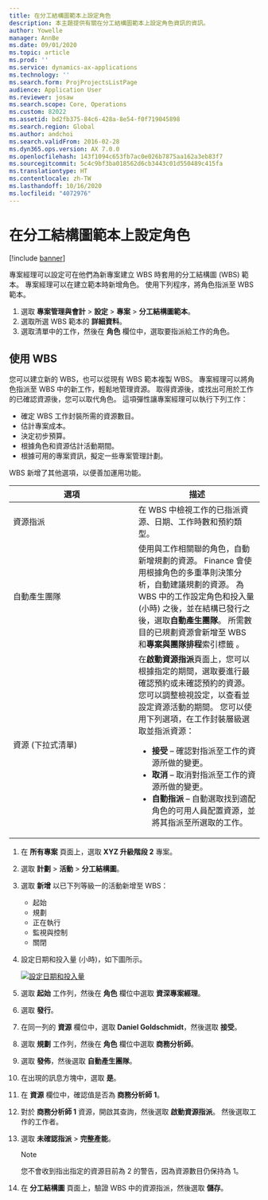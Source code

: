 ```yaml
---
title: 在分工結構圖範本上設定角色
description: 本主題提供有關在分工結構圖範本上設定角色資訊的資訊。
author: Yowelle
manager: AnnBe
ms.date: 09/01/2020
ms.topic: article
ms.prod: ''
ms.service: dynamics-ax-applications
ms.technology: ''
ms.search.form: ProjProjectsListPage
audience: Application User
ms.reviewer: josaw
ms.search.scope: Core, Operations
ms.custom: 82022
ms.assetid: bd2fb375-84c6-428a-8e54-f0f719045898
ms.search.region: Global
ms.author: andchoi
ms.search.validFrom: 2016-02-28
ms.dyn365.ops.version: AX 7.0.0
ms.openlocfilehash: 143f1094c653fb7ac0e026b7875aa162a3eb83f7
ms.sourcegitcommit: 5c4c9bf3ba018562d6cb3443c01d550489c415fa
ms.translationtype: HT
ms.contentlocale: zh-TW
ms.lasthandoff: 10/16/2020
ms.locfileid: "4072976"
---
```

# <a name="set-up-roles-on-work-breakdown-structure-templates"></a>在分工結構圖範本上設定角色

[!include [banner](../includes/banner.md)]

專案經理可以設定可在他們為新專案建立 WBS 時套用的分工結構圖 (WBS) 範本。 專案經理可以在建立範本時新增角色。 使用下列程序，將角色指派至 WBS 範本。

1. 選取 **專案管理與會計** > **設定** > **專案** > **分工結構圖範本**。
2. 選取所選 WBS 範本的 **詳細資料**。
3. 選取清單中的工作，然後在 **角色** 欄位中，選取要指派給工作的角色。

## <a name="work-with-a-wbs"></a>使用 WBS

您可以建立新的 WBS，也可以從現有 WBS 範本複製 WBS。 專案經理可以將角色指派至 WBS 中的新工作，輕鬆地管理資源。 取得資源後，或找出可用於工作的已確認資源後，您可以取代角色。 這項彈性讓專案經理可以執行下列工作：

- 確定 WBS 工作封裝所需的資源數目。
- 估計專案成本。
- 決定初步預算。
- 根據角色和資源估計活動期間。
- 根據可用的專案資訊，擬定一些專案管理計劃。

WBS 新增了其他選項，以便善加運用功能。

<table>
<colgroup>
<col width="50%" />
<col width="50%" />
</colgroup>
<thead>
<tr class="header">
<th>選項</th>
<th>描述</th>
</tr>
</thead>
<tbody>
<tr class="odd">
<td>資源指派</td>
<td>在 WBS 中檢視工作的已指派資源、日期、工作時數和預約類型。</td>
</tr>
<tr class="even">
<td>自動產生團隊</td>
<td>使用與工作相關聯的角色，自動新增規劃的資源。 Finance 會使用根據角色的多重準則決策分析，自動建議規劃的資源。 為 WBS 中的工作設定角色和投入量 (小時) 之後，並在結構已發行之後，選取<strong>自動產生團隊</strong>。 所需數目的已規劃資源會新增至 WBS 和<strong>專案與團隊排程</strong>索引標籤 。</td>
</tr>
<tr class="odd">
<td>資源 (下拉式清單)</td>
<td>在<strong>啟動資源指派</strong>頁面上，您可以根據指定的期間，選取要進行最確認預約或未確認預約的資源。 您可以調整檢視設定，以查看並設定資源活動的期間。 您可以使用下列選項，在工作封裝層級選取並指派資源：
<ul>
<li><strong>接受</strong> – 確認對指派至工作的資源所做的變更。</li>
<li><strong>取消</strong> – 取消對指派至工作的資源所做的變更。</li>
<li><strong>自動指派</strong> – 自動選取找到適配角色的可用人員配置資源，並將其指派至所選取的工作。</li>
</ul></td>
</tr>
</tbody>
</table>

1. 在 **所有專案** 頁面上，選取 **XYZ 升級階段 2** 專案。
2. 選取 **計劃** > **活動** > **分工結構圖**。
3. 選取 **新增** 以已下列等級一的活動新增至 WBS：

    - 起始
    - 規劃
    - 正在執行
    - 監視與控制
    - 關閉​​

4. 設定日期和投入量 (小時)，如下圖所示。

    [![設定日期和投入量](./media/projectresourcing10.jpg)](./media/projectresourcing10.jpg)

5. 選取 **起始** 工作列，然後在 **角色** 欄位中選取 **資深專案經理**。
6. 選取 **發行**。
7. 在同一列的 **資源** 欄位中，選取 **Daniel Goldschmidt**，然後選取 **接受**。
8. 選取 **規劃** 工作列，然後在 **角色** 欄位中選取 **商務分析師**。
9. 選取 **發佈**，然後選取 **自動產生團隊**。
10. 在出現的訊息方塊中，選取 **是**。
11. 在 **資源** 欄位中，確認值是否為 **商務分析師 1**。
12. 對於 **商務分析師 1** 資源，開啟其查詢，然後選取 **啟動資源指派**。 然後選取工作的工作者。
13. 選取 **未確認指派** &gt; **完整產能**。

    > [!NOTE] 
    > 您不會收到指出指定的資源目前為 2 的警告，因為資源數目仍保持為 1。

14. 在 **分工結構圖** 頁面上，驗證 WBS 中的資源指派，然後選取 **儲存**。
